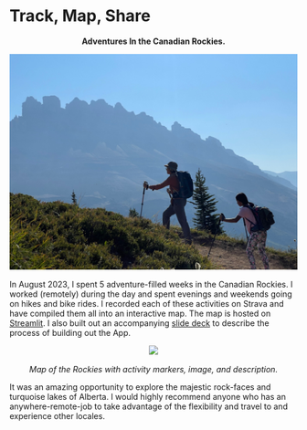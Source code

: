 # Track, Map, Share

<p style="text-align: center"><b>Adventures In the Canadian Rockies.</b></p>
<p style="text-align: center"><img src="./media/jagged_peaks.jpg"></p>

In August 2023, I spent 5 adventure-filled weeks in the Canadian Rockies. I worked (remotely) during the day and spent evenings and weekends going on hikes and bike rides. I recorded each of these activities on Strava and have compiled them all into an interactive map. The map is hosted on [Streamlit](https://canadian-rockies-adventures.streamlit.app/). I also built out an accompanying [slide deck](https://github.com/aidarahim/strava_rockies/blob/main/Track%2C%20Map%2C%20Share%20Strava.pdf) to describe the process of building out the App.

<p style="text-align: center"><img src="./media/app_screenshot.jpg"></p>
<p style="text-align: center"><em>Map of the Rockies with activity markers, image, and description.</em></p>

It was an amazing opportunity to explore the majestic rock-faces and turquoise lakes of Alberta. I would highly recommend anyone who has an anywhere-remote-job to take advantage of the flexibility and travel to and experience other locales.
